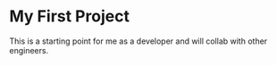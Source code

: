 # My First Project

This is a starting point for me as a developer and will collab with other engineers.
